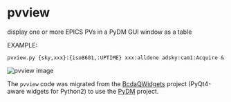 # pvview
display one or more EPICS PVs in a PyDM GUI window as a table


EXAMPLE:

    pvview.py {sky,xxx}:{iso8601,:UPTIME} xxx:alldone adsky:cam1:Acquire &

![pvview image](screen.jpg)

The `pvview` code was migrated from the 
[BcdaQWidgets](https://github.com/BCDA-APS/bcdaqwidgets) project 
(PyQt4-aware widgets for Python2)
to use the [PyDM](https://github.com/slaclab/pydm) project.
